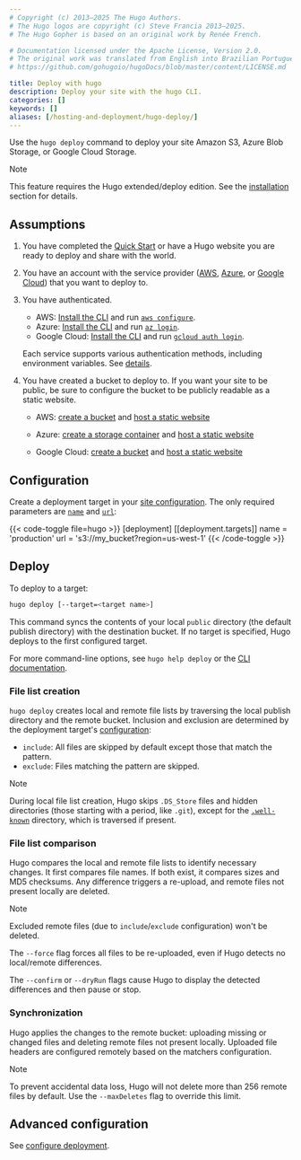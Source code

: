 ```yaml
---
# Copyright (c) 2013–2025 The Hugo Authors.
# The Hugo logos are copyright (c) Steve Francia 2013–2025.
# The Hugo Gopher is based on an original work by Renée French.

# Documentation licensed under the Apache License, Version 2.0.
# The original work was translated from English into Brazilian Portuguese.
# https://github.com/gohugoio/hugoDocs/blob/master/content/LICENSE.md

title: Deploy with hugo
description: Deploy your site with the hugo CLI.
categories: []
keywords: []
aliases: [/hosting-and-deployment/hugo-deploy/]
---
```


Use the `hugo deploy` command to deploy your site Amazon S3, Azure Blob Storage, or Google Cloud Storage.

> [!note]
> This feature requires the Hugo extended/deploy edition. See the [installation] section for details.

## Assumptions

1. You have completed the [Quick Start] or have a Hugo website you are ready to deploy and share with the world.
1. You have an account with the service provider ([AWS], [Azure], or [Google Cloud]) that you want to deploy to.
1. You have authenticated.
    - AWS: [Install the CLI](https://docs.aws.amazon.com/cli/latest/userguide/cli-chap-install.html) and run [`aws configure`](https://docs.aws.amazon.com/cli/latest/userguide/cli-chap-configure.html).
    - Azure: [Install the CLI](https://docs.microsoft.com/en-us/cli/azure/install-azure-cli) and run [`az login`](https://docs.microsoft.com/en-us/cli/azure/authenticate-azure-cli).
    - Google Cloud: [Install the CLI](https://cloud.google.com/sdk) and run [`gcloud auth login`](https://cloud.google.com/sdk/gcloud/reference/auth/login).

    Each service supports various authentication methods, including environment variables. See&nbsp;[details](https://gocloud.dev/howto/blob/#services).

1. You have created a bucket to deploy to. If you want your site to be
  public, be sure to configure the bucket to be publicly readable as a static website.
    - AWS: [create a bucket](https://docs.aws.amazon.com/AmazonS3/latest/gsg/CreatingABucket.html) and [host a static website](https://docs.aws.amazon.com/AmazonS3/latest/userguide/WebsiteHosting.html)
    - Azure: [create a storage container](https://docs.microsoft.com/en-us/azure/storage/blobs/storage-quickstart-blobs-portal) and [host a static website](https://learn.microsoft.com/en-us/azure/storage/blobs/storage-blob-static-website)

    - Google Cloud: [create a bucket](https://cloud.google.com/storage/docs/creating-buckets) and [host a static website](https://cloud.google.com/storage/docs/hosting-static-website)

## Configuration

Create a deployment target in your [site configuration]. The only required parameters are [`name`] and [`url`]:

{{< code-toggle file=hugo >}}
[deployment]
  [[deployment.targets]]
    name = 'production'
    url = 's3://my_bucket?region=us-west-1'
{{< /code-toggle >}}

## Deploy

To deploy to a target:

```bash
hugo deploy [--target=<target name>]
```

This command syncs the contents of your local `public` directory (the default publish directory) with the destination bucket. If no target is specified, Hugo deploys to the first configured target.

For more command-line options, see `hugo help deploy` or the [CLI documentation].

### File list creation

`hugo deploy` creates local and remote file lists by traversing the local publish directory and the remote bucket. Inclusion and exclusion are determined by the deployment target's [configuration]:

- `include`: All files are skipped by default except those that match the pattern.
- `exclude`: Files matching the pattern are skipped.

> [!note]
> During local file list creation, Hugo skips `.DS_Store` files and hidden directories (those starting with a period, like `.git`), except for the [`.well-known`] directory, which is traversed if present.

### File list comparison

Hugo compares the local and remote file lists to identify necessary changes. It first compares file names. If both exist, it compares sizes and MD5 checksums. Any difference triggers a re-upload, and remote files not present locally are deleted.

> [!note]
> Excluded remote files (due to `include`/`exclude` configuration) won't be deleted.

The `--force` flag forces all files to be re-uploaded, even if Hugo detects no local/remote differences.

The `--confirm` or `--dryRun` flags cause Hugo to display the detected differences and then pause or stop.

### Synchronization

Hugo applies the changes to the remote bucket: uploading missing or changed files and deleting remote files not present locally. Uploaded file headers are configured remotely based on the matchers configuration.

> [!note]
> To prevent accidental data loss, Hugo will not delete more than 256 remote files by default. Use the `--maxDeletes` flag to override this limit.

## Advanced configuration

See [configure deployment](/configuration/deployment/).

[`.well-known`]: https://en.wikipedia.org/wiki/Well-known_URI
[`name`]: /configuration/deployment/#name
[`url`]: /configuration/deployment/#url
[AWS]: https://aws.amazon.com
[Azure]: https://azure.microsoft.com
[CLI documentation]: /commands/hugo_deploy/
[configuration]: /configuration/deployment/#targets-1
[Google Cloud]: https://cloud.google.com/
[installation]: /installation/
[Quick Start]: /getting-started/quick-start/
[site configuration]: /configuration/deployment/
